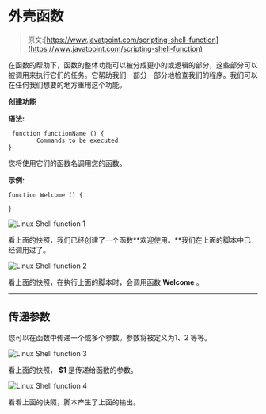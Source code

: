 # 外壳函数

> 原文:[https://www.javatpoint.com/scripting-shell-function](https://www.javatpoint.com/scripting-shell-function)

在函数的帮助下，函数的整体功能可以被分成更小的或逻辑的部分，这些部分可以被调用来执行它们的任务。它帮助我们一部分一部分地检查我们的程序。我们可以在任何我们想要的地方重用这个功能。

**创建功能**

**语法:**

```
 function functionName () {
		Commands to be executed
}

```

您将使用它们的函数名调用您的函数。

**示例:**

```
function Welcome () {

}

```

![Linux Shell function 1](../Images/3129dbe4f71a2e3c2cbbe9f3f18d15a9.png)

看上面的快照，我们已经创建了一个函数**欢迎使用。**我们在上面的脚本中已经调用过了。

![Linux Shell function 2](../Images/45a009f3a5d8b807750e7e52d7035357.png)

看上面的快照，在执行上面的脚本时，会调用函数 **Welcome** 。

* * *

## 传递参数

您可以在函数中传递一个或多个参数。参数将被定义为$1、$2 等等。

![Linux Shell function 3](../Images/bdfddf359d5fe3286fb364cc3d9f72cf.png)

看上面的快照， **$1** 是传递给函数的参数。

![Linux Shell function 4](../Images/598d051bd6ea9b20d680afda8fab700b.png)

看看上面的快照，脚本产生了上面的输出。